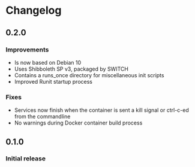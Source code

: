 # Changelog

## 0.2.0

### Improvements

- Is now based on Debian 10
- Uses Shibboleth SP v3, packaged by SWITCH
- Contains a runs_once directory for miscellaneous init scripts
- Improved Runit startup process

### Fixes

- Services now finish when the container is sent a kill signal or ctrl-c-ed from the commandline
- No warnings during Docker container build process

## 0.1.0

### Initial release
